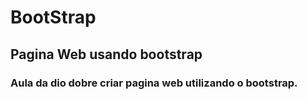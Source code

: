 # BootStrap

## Pagina Web usando bootstrap

### Aula da dio dobre criar pagina web utilizando o bootstrap.
